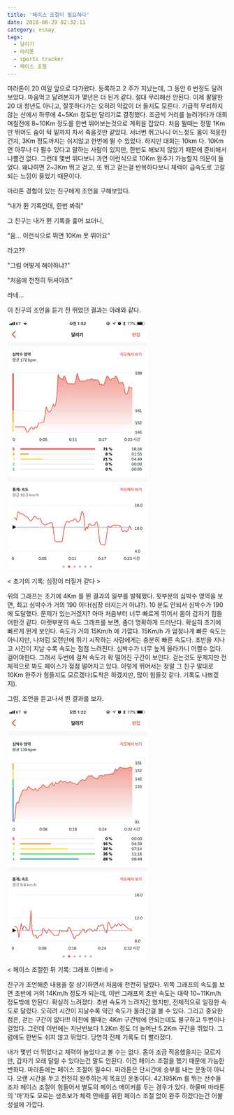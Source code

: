```yaml
---
title: '페이스 조절이 필요하다'
date: 2018-08-29 02:32:11
category: essay
tags:
  - 달리기
  - 마라톤
  - sports tracker
  - 페이스 조절
---
```


마라톤이 20 여일 앞으로 다가왔다. 등록하고 2 주가 지났는데, 그 동안 6 번정도 달려보았다. 마음먹고 달려본지가 몇년은 더 된거 같다. 절대 무리해선 안된다. 이제 팔팔한 20 대 청년도 아니고, 잘못하다가는 오히려 약값이 더 들지도 모른다. 가급적 무리하지 않는 선에서 하루에 4~5Km 정도만 달리기로 결정했다. 조금씩 거리를 늘려가다가 대회 며칠전에 8~10Km 정도를 한번 뛰어보는것으로 계획을 잡았다. 처음 뛸때는 정말 1Km 만 뛰어도 숨이 턱 밑까지 차서 죽을것만 같았다. 서너번 뛰고나니 어느정도 몸이 적응한건지, 3Km 정도까지는 쉬지않고 한번에 뛸 수 있었다. 하지만 대회는 10km 다. 10Km 면 아무나 다 뛸수 있다고 말하는 사람이 있지만, 한번도 해보지 않았기 때문에 준비해서 나쁠건 없다. 그런데 몇번 뛰다보니 과연 이런식으로 10Km 완주가 가능할지 의문이 들었다. 왜냐하면 2~3Km 뛰고 걷고, 또 뛰고 걷는걸 반복하다보니 체력이 급속도로 고갈되는 느낌이 들었기 때문이다.

마라톤 경험이 있는 친구에게 조언을 구해보았다.

"내가 뛴 기록인데, 한번 봐줘"

그 친구는 내가 뛴 기록을 훑어 보더니,

"음... 이런식으로 뛰면 10Km 못 뛰어요"

라고??

"그럼 어떻게 해야하냐?"

"처음에 천천히 뛰셔야죠"

라네...

이 친구의 조언을 듣기 전 뛰었던 결과는 아래와 같다.

![img0](./0.jpg)

< 초기의 기록: 심장이 터질거 같다 >

위의 그래프는 초기에 4Km 를 뛴 결과의 일부를 발췌했다. 윗부분의 심박수 영역을 보면, 최고 심박수가 거의 190 이다(심장 터지는거 아냐?). 10 분도 안되서 심박수가 190 에 도달했다. 문제가 있는거겠지? 아마 처음부터 너무 빠르게 뛰어서 몸이 갑자기 힘들어한것 같다. 아랫부분의 속도 그래프를 보면, 좀더 명확하게 드러난다. 확실히 초기에 빠르게 뛴게 보인다. 속도가 거의 15Km/h 에 가깝다. 15Km/h 가 엄청나게 빠른 속도는 아니지만, 나처럼 오랜만에 뛰기 시작하는 사람에게는 충분히 빠른 속도다. 초반을 지나고 시간이 지날 수록 속도는 점점 느려진다. 심박수가 너무 높게 올라가니 어쩔수 없다. 걸어야한다. 그래서 두번에 걸쳐 속도가 확 떨어진 구간이 보인다. 걷는것도 문제지만 전체적으로 봐도 페이스가 점점 떨어지고 있다. 이렇게 뛰어서는 정말 그 친구 말대로 10Km 완주가 힘들지도 모르겠다(도착은 하겠지만, 많이 힘들것 같다. 기록도 나쁘겠지).

그럼, 조언을 듣고나서 뛴 결과를 보자.

![img1](./1.jpg)

< 페이스 조절한 뒤 기록: 그래프 이쁘네 >

친구가 조언해준 내용을 잘 상기하면서 처음에 천천히 달렸다. 위쪽 그래프의 속도를 보면 초반에 거의 14Km/h 정도가 되는데, 이번 그래프의 초반 속도는 대략 10~11Km/h 정도밖에 안된다. 확실히 느려졌다. 초반 속도가 느려지긴 했지만, 전체적으로 일정한 속도로 달렸다. 오히려 시간이 지날수록 약간 속도가 올라간걸 볼 수 있다. 그리고 중요한 점은, 걷는 구간이 없다!!! 이전에 뛸때는 4Km 구간밖에 안되는데도 불구하고 두번이나 걸었다. 그런데 이번에는 지난번보다 1.2Km 정도 더 늘어난 5.2Km 구간을 뛰었다. 그럼에도 한번도 쉬지 않고 뛰었다. 당연히 전체 기록도 더 빨라졌다.

내가 몇번 더 뛰었다고 체력이 늘었다고 볼 수는 없다. 몸이 조금 적응했을지는 모르지만, 갑자기 오래 달릴 수 있다는건 말도 안된다. 이건 페이스 조절을 했기 때문에 가능한 변화다. 마라톤에는 페이스 조절이 필수다. 마라톤은 단시간에 승부를 내는 운동이 아니다. 오랜 시간을 두고 천천히 완주하는게 목표인 운동이다. 42.195Km 를 뛰는 선수들 조차 페이스 조절이 힘들어서 별도의 페이스 메이커를 두는 경우가 있다. 하물며 마라톤의 '마'자도 모르는 생초보가 체력 안배를 위한 페이스 조절 없이 완주 하겠다는건 어불성설에 가깝다.

